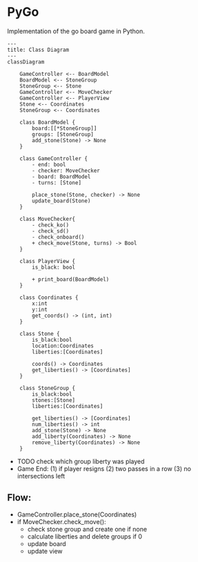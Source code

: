 # PyGo
Implementation of the go board game in Python.

```mermaid
---
title: Class Diagram
---
classDiagram

    GameController <-- BoardModel
    BoardModel <-- StoneGroup
    StoneGroup <-- Stone
    GameController <-- MoveChecker
    GameController <-- PlayerView
    Stone <-- Coordinates
    StoneGroup <-- Coordinates

    class BoardModel {
        board:[[*StoneGroup]]
        groups: [StoneGroup]
        add_stone(Stone) -> None
    }

    class GameController {
        - end: bool
        - checker: MoveChecker
        - board: BoardModel
        - turns: [Stone]

        place_stone(Stone, checker) -> None
        update_board(Stone)
    }

    class MoveChecker{
        - check_ko()
        - check_sd()
        - check_onboard()
        + check_move(Stone, turns) -> Bool
    }

    class PlayerView {
        is_black: bool

        + print_board(BoardModel)
    }

    class Coordinates {
        x:int
        y:int
        get_coords() -> (int, int)
    }

    class Stone {
        is_black:bool
        location:Coordinates
        liberties:[Coordinates]

        coords() -> Coordinates
        get_liberties() -> [Coordinates]
    }

    class StoneGroup {
        is_black:bool
        stones:[Stone]
        liberties:[Coordinates]

        get_liberties() -> [Coordinates]
        num_liberties() -> int
        add_stone(Stone) -> None
        add_liberty(Coordinates) -> None
        remove_liberty(Coordinates) -> None
    }
```

- TODO check which group liberty was played
- Game End: (1) if player resigns (2) two passes in a row (3) no intersections left

## Flow:
- GameController.place_stone(Coordinates)
- if MoveChecker.check_move():
    - check stone group and create one if none
    - calculate liberties and delete groups if 0
    - update board
    - update view
